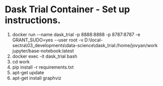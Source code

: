 # Dask Trial Container - Set up instructions.
1. docker run --name dask_trial -p 8888:8888 -p 8787:8787 -e GRANT_SUDO=yes --user root -v D:\local-sectra\03_developments\data-science\dask_trial:/home/jovyan/work jupyter/base-notebook:latest
2. docker exec -it dask_trial bash
3. cd work
4. pip install -r requirements.txt
5. apt-get update
6. apt-get install graphviz